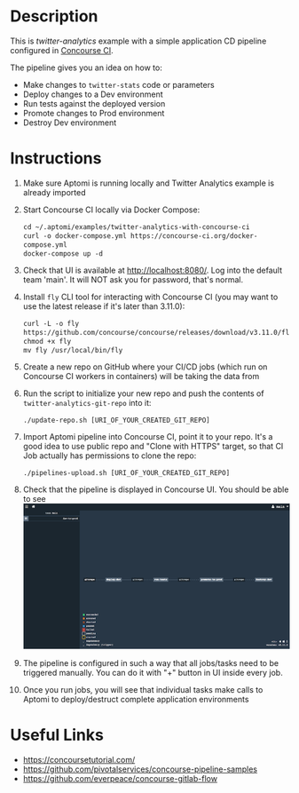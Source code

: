 # Description

This is *twitter-analytics* example with a simple application CD pipeline configured in [Concourse CI](http://concourse-ci.org).

The pipeline gives you an idea on how to:
* Make changes to `twitter-stats` code or parameters
* Deploy changes to a Dev environment
* Run tests against the deployed version
* Promote changes to Prod environment
* Destroy Dev environment

# Instructions

1. Make sure Aptomi is running locally and Twitter Analytics example is already imported 

1. Start Concourse CI locally via Docker Compose:
    ```
    cd ~/.aptomi/examples/twitter-analytics-with-concourse-ci
    curl -o docker-compose.yml https://concourse-ci.org/docker-compose.yml
    docker-compose up -d
    ```
1. Check that UI is available at [http://localhost:8080/](http://localhost:8080/). Log into the default team 'main'. It will NOT ask you for password, that's normal.

1. Install `fly` CLI tool for interacting with Concourse CI (you may want to use the latest release if it's later than 3.11.0):
    ```
    curl -L -o fly https://github.com/concourse/concourse/releases/download/v3.11.0/fly_darwin_amd64
    chmod +x fly
    mv fly /usr/local/bin/fly
    ```
   
1. Create a new repo on GitHub where your CI/CD jobs (which run on Concourse CI workers in containers) will be taking the data from 

1. Run the script to initialize your new repo and push the contents of `twitter-analytics-git-repo` into it:
   ```
   ./update-repo.sh [URI_OF_YOUR_CREATED_GIT_REPO]
   ```
 
1. Import Aptomi pipeline into Concourse CI, point it to your repo. It's a good idea to use public repo and "Clone with HTTPS" target, so that CI Job actually has permissions to clone the repo:
    ```
    ./pipelines-upload.sh [URI_OF_YOUR_CREATED_GIT_REPO]
    ```
    
1. Check that the pipeline is displayed in Concourse UI. You should be able to see
   ![Aptomi Pipeline](aptomi-pipeline.png)
   
1. The pipeline is configured in such a way that all jobs/tasks need to be triggered manually.
   You can do it with "+" button in UI inside every job.
   
1. Once you run jobs, you will see that individual tasks make calls to Aptomi to deploy/destruct complete application environments

# Useful Links

* https://concoursetutorial.com/
* https://github.com/pivotalservices/concourse-pipeline-samples
* https://github.com/everpeace/concourse-gitlab-flow

